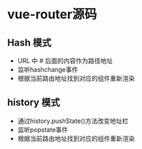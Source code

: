 # vue-router源码

## Hash 模式
- URL 中 # 后面的内容作为路径地址
- 监听hashchange事件
- 根据当前路由地址找到对应的组件重新渲染

## history 模式
- 通过history.pushState()方法改变地址栏
- 监听popstate事件
- 根据当前路由地址找到对应的组件重新渲染